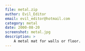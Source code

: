 ```yaml
---
file: metal.zip
author: Evil_Editor
email: evil_editor@hotmail.com
category: metal
date: 2000-08-20
screenshot: metal.jpg
description: >
    A metal mat for walls or floor.
---
```

